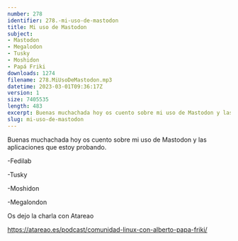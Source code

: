 ```yaml
---
number: 278
identifier: 278.-mi-uso-de-mastodon
title: Mi uso de Mastodon
subject:
- Mastodon
- Megalodon
- Tusky
- Moshidon
- Papá Friki
downloads: 1274
filename: 278.MiUsoDeMastodon.mp3
datetime: 2023-03-01T09:36:17Z
version: 1
size: 7405535
length: 483
excerpt: Buenas muchachada hoy os cuento sobre mi uso de Mastodon y las aplicaciones que estoy probando.
slug: mi-uso-de-mastodon
---
```

Buenas muchachada hoy os cuento sobre mi uso de Mastodon y las aplicaciones que estoy probando.

\-Fedilab

\-Tusky

\-Moshidon

\-Megalondon

Os dejo la charla con Atareao

https://atareao.es/podcast/comunidad-linux-con-alberto-papa-friki/